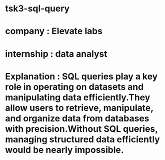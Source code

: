 # tsk3-sql-query

# company : Elevate labs
# internship : data analyst
# Explanation : SQL queries play a key role in operating on datasets and manipulating data efficiently.They allow users to retrieve, manipulate, and organize data from databases with precision.Without SQL queries, managing structured data efficiently would be nearly impossible.
